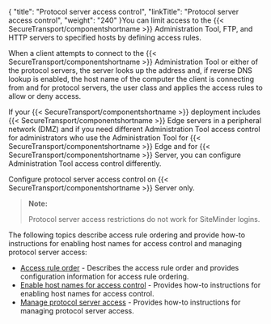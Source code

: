 {
    "title": "Protocol server access control",
    "linkTitle": "Protocol server access control",
    "weight": "240"
}You can limit access to the {{< SecureTransport/componentshortname  >}} Administration Tool, FTP, and HTTP servers to specified hosts by defining access rules.

When a client attempts to connect to the {{< SecureTransport/componentshortname  >}} Administration Tool or either of the protocol servers, the server looks up the address and, if reverse DNS lookup is enabled, the host name of the computer the client is connecting from and for protocol servers, the user class and applies the access rules to allow or deny access.

If your {{< SecureTransport/componentshortname  >}} deployment includes {{< SecureTransport/componentshortname  >}} Edge servers in a peripheral network (DMZ) and if you need different Administration Tool access control for administrators who use the Administration Tool for {{< SecureTransport/componentshortname  >}} Edge and for {{< SecureTransport/componentshortname  >}} Server, you can configure Administration Tool access control differently.

Configure protocol server access control on {{< SecureTransport/componentshortname  >}} Server only.

> **Note:**
>
> Protocol server access restrictions do not work for SiteMinder logins.

The following topics describe access rule ordering and provide how-to instructions for enabling host names for access control and managing protocol server access:

-   [Access rule order](c_st_access_rule_order) - Describes the access rule order and provides configuration information for access rule ordering.
-   [Enable host names for access control](t_st_enablehostnamesforaccesscontrol) - Provides how-to instructions for enabling host names for access control.
-   [Manage protocol server access](t_st_administrationtoolandprotocolserveraccess) - Provides how-to instructions for managing protocol server access.
